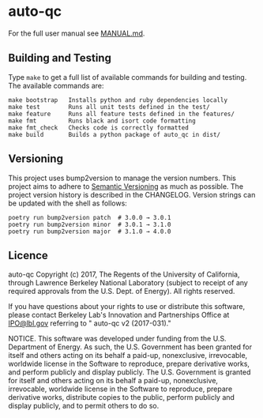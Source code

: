 # auto-qc

For the full user manual see [MANUAL.md](./auto_qc/MANUAL.md).

## Building and Testing

Type `make` to get a full list of available commands for building and testing.
The available commands are:

```console
make bootstrap   Installs python and ruby dependencies locally
make test        Runs all unit tests defined in the test/
make feature     Runs all feature tests defined in the features/
make fmt         Runs black and isort code formatting
make fmt_check   Checks code is correctly formatted
make build       Builds a python package of auto_qc in dist/
```

## Versioning

This project uses bump2version to manage the version numbers. This project aims
to adhere to [Semantic Versioning](http://semver.org/) as much as possible. The
project version history is described in the CHANGELOG. Version strings can be
updated with the shell as follows:

```console
poetry run bump2version patch  # 3.0.0 → 3.0.1
poetry run bump2version minor  # 3.0.1 → 3.1.0
poetry run bump2version major  # 3.1.0 → 4.0.0
```

## Licence

auto-qc Copyright (c) 2017, The Regents of the University of California,
through Lawrence Berkeley National Laboratory (subject to receipt of any
required approvals from the U.S. Dept. of Energy). All rights reserved.

If you have questions about your rights to use or distribute this software,
please contact Berkeley Lab's Innovation and Partnerships Office at
IPO@lbl.gov referring to " auto-qc v2 (2017-031)."

NOTICE. This software was developed under funding from the U.S. Department
of Energy. As such, the U.S. Government has been granted for itself and
others acting on its behalf a paid-up, nonexclusive, irrevocable, worldwide
license in the Software to reproduce, prepare derivative works, and perform
publicly and display publicly. The U.S. Government is granted for itself
and others acting on its behalf a paid-up, nonexclusive, irrevocable,
worldwide license in the Software to reproduce, prepare derivative works,
distribute copies to the public, perform publicly and display publicly, and
to permit others to do so.
